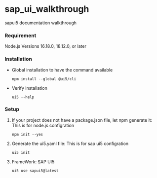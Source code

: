 # sap_ui_walkthrough
sapui5 documentation walkthrough

### Requirement
Node.js Versions 16.18.0, 18.12.0, or later

### Installation
- Global installation to have the command available
    ```
    npm install --global @ui5/cli
    ```

- Verify Installation
    ```
    ui5 --help
    ```

### Setup
1. If your project does not have a package.json file, let npm generate it:
    This is for node.js configration
    ```
    npm init --yes
    ```
2. Generate the ui5.yaml file:
    This is for sap ui5 configration
    ```
    ui5 init
    ```

3. FrameWork: SAP UI5
    ```
    ui5 use sapui5@latest
    ```
